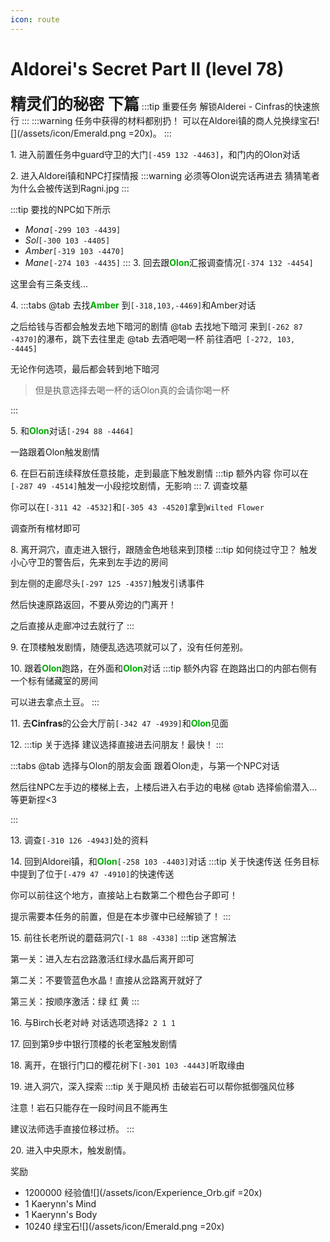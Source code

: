 ```yaml
---
icon: route
---
```

# Aldorei's Secret Part II (level 78)
<span style="font-size: 25px;">**精灵们的秘密 下篇**</span>
:::tip 重要任务
解锁Alderei - Cinfras的快速旅行
:::
:::warning 任务中获得的材料都别扔！
可以在Aldorei镇的商人兑换绿宝石![](/assets/icon/Emerald.png =20x)。
:::

<span class="stage-index">1.</span> 进入前置任务中guard守卫的大门`[-459 132 -4463]`，和门内的Olon对话

<span class="stage-index">2.</span> 进入Aldorei镇和NPC打探情报
:::warning 必须等Olon说完话再进去
猜猜笔者为什么会被传送到Ragni.jpg
:::

:::tip 要找的NPC如下所示
+ *Mona*`[-299 103 -4439]`
+ *Sol*`[-300 103 -4405]`
+ *Amber*`[-319 103 -4470]`
+ *Mane*`[-274 103 -4435]`
:::
<span class="stage-index">3.</span> 回去跟<font color=00AA00>**Olon**</font>汇报调查情况`[-374 132 -4454]`

这里会有三条支线...

<span class="stage-index">4.</span> 
:::tabs
@tab 去找<font color=00AA00>**Amber**</font>
到`[-318,103,-4469]`和Amber对话

之后给钱与否都会触发去地下暗河的剧情
@tab 去找地下暗河
来到`[-262 87 -4370]`的瀑布，跳下去往里走
@tab 去酒吧喝一杯
前往酒吧` [-272, 103, -4445]`

无论作何选项，最后都会转到地下暗河
>但是执意选择去喝一杯的话Olon真的会请你喝一杯

:::

<span class="stage-index">5.</span> 和<font color=00AA00>**Olon**</font>对话`[-294 88 -4464]`

一路跟着Olon触发剧情

<span class="stage-index">6.</span> 在巨石前连续释放任意技能，走到最底下触发剧情
:::tip 额外内容
你可以在`[-287 49 -4514]`触发一小段挖坟剧情，无影响
:::
<span class="stage-index">7.</span> 调查坟墓

你可以在`[-311 42 -4532]`和`[-305 43 -4520]`拿到`Wilted Flower`

调查所有棺材即可

<span class="stage-index">8.</span> 离开洞穴，直走进入银行，跟随金色地毯来到顶楼
:::tip 如何绕过守卫？
触发小心守卫的警告后，先来到左手边的房间

到左侧的走廊尽头`[-297 125 -4357]`触发引诱事件

然后快速原路返回，不要从旁边的门离开！

之后直接从走廊冲过去就行了
:::

<span class="stage-index">9.</span> 在顶楼触发剧情，随便乱选选项就可以了，没有任何差别。

<span class="stage-index">10.</span> 跟着<font color=00AA00>**Olon**</font>跑路，在外面和<font color=00AA00>**Olon**</font>对话
:::tip 额外内容
在跑路出口的内部右侧有一个标有储藏室的房间

可以进去拿点土豆。
:::

<span class="stage-index">11.</span> 去**Cinfras**的公会大厅前`[-342 47 -4939]`和<font color=00AA00>**Olon**</font>见面

<span class="stage-index">12.</span> 
:::tip 关于选择
建议选择直接进去问朋友！最快！
:::


:::tabs
@tab 选择与Olon的朋友会面
跟着Olon走，与第一个NPC对话

然后往NPC左手边的楼梯上去，上楼后进入右手边的电梯
@tab 选择偷偷潜入...
等更新捏<3

:::

<span class="stage-index">13.</span> 调查`[-310 126 -4943]`处的资料

<span class="stage-index">14.</span> 回到Aldorei镇，和<font color=00AA00>**Olon**</font>`[-258 103 -4403]`对话
:::tip 关于快速传送
任务目标中提到了位于`[-479 47 -4910]`的快速传送

你可以前往这个地方，直接站上右数第二个橙色台子即可！

提示需要本任务的前置，但是在本步骤中已经解锁了！
:::

<span class="stage-index">15.</span> 前往长老所说的蘑菇洞穴`[-1 88 -4338]`
:::tip
迷宫解法

第一关：进入左右岔路激活红绿水晶后离开即可

第二关：不要管蓝色水晶！直接从岔路离开就好了

第三关：按顺序激活：绿 红 黄
:::

<span class="stage-index">16.</span> 与Birch长老对峙
对话选项选择`2 2 1 1`

<span class="stage-index">17.</span> 回到第9步中银行顶楼的长老室触发剧情

<span class="stage-index">18.</span> 离开，在银行门口的樱花树下`[-301 103 -4443]`听取缘由

<span class="stage-index">19.</span> 进入洞穴，深入探索
:::tip 关于飓风桥
击破岩石可以帮你抵御强风位移

注意！岩石只能存在一段时间且不能再生

建议法师选手直接位移过桥。
:::

<span class="stage-index">20.</span> 进入中央原木，触发剧情。

奖励
+ 1200000 经验值![](/assets/icon/Experience_Orb.gif =20x)
+ 1 Kaerynn's Mind
+ 1 Kaerynn's Body
+ 10240 绿宝石![](/assets/icon/Emerald.png =20x)